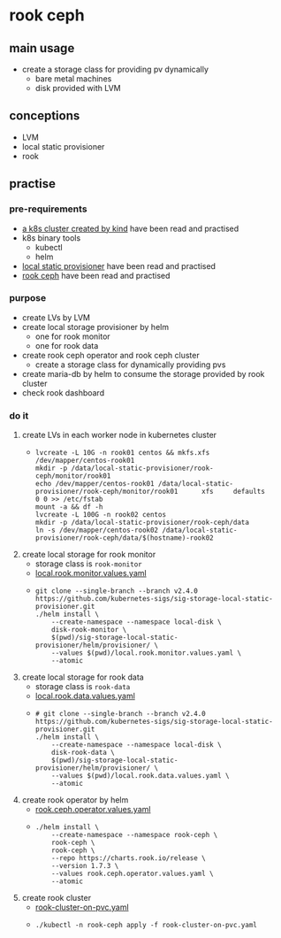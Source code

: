# rook ceph

## main usage

* create a storage class for providing pv dynamically
    + bare metal machines
    + disk provided with LVM

## conceptions

* LVM
* local static provisioner
* rook

## practise

### pre-requirements

* [a k8s cluster created by kind](../create.local.cluster.with.kind.md) have been read and practised
* k8s binary tools
    + kubectl
    + helm
* [local static provisioner](../storage/local.static.provisioner.md) have been read and practised
* [rook ceph](../storage/rook.ceph.md) have been read and practised

### purpose

* create LVs by LVM
* create local storage provisioner by helm
    + one for rook monitor
    + one for rook data
* create rook ceph operator and rook ceph cluster
    + create a storage class for dynamically providing pvs
* create maria-db by helm to consume the storage provided by rook cluster
* check rook dashboard

### do it

1. create LVs in each worker node in kubernetes cluster
    + ```shell
      lvcreate -L 10G -n rook01 centos && mkfs.xfs /dev/mapper/centos-rook01
      mkdir -p /data/local-static-provisioner/rook-ceph/monitor/rook01
      echo /dev/mapper/centos-rook01 /data/local-static-provisioner/rook-ceph/monitor/rook01      xfs     defaults        0 0 >> /etc/fstab
      mount -a && df -h
      lvcreate -L 100G -n rook02 centos
      mkdir -p /data/local-static-provisioner/rook-ceph/data
      ln -s /dev/mapper/centos-rook02 /data/local-static-provisioner/rook-ceph/data/$(hostname)-rook02
      ```
2. create local storage for rook monitor
    + storage class is `rook-monitor`
    + [local.rook.monitor.values.yaml](../resources/storage-for-bare-metal-machine/local.rook.monitor.values.yaml.md)
    + ```shell
      git clone --single-branch --branch v2.4.0 https://github.com/kubernetes-sigs/sig-storage-local-static-provisioner.git
      ./helm install \
          --create-namespace --namespace local-disk \
          disk-rook-monitor \
          $(pwd)/sig-storage-local-static-provisioner/helm/provisioner/ \
          --values $(pwd)/local.rook.monitor.values.yaml \
          --atomic
      ```
3. create local storage for rook data
    + storage class is `rook-data`
    + [local.rook.data.values.yaml](../resources/storage-for-bare-metal-machine/local.rook.data.values.yaml.md)
    + ```shell
      # git clone --single-branch --branch v2.4.0 https://github.com/kubernetes-sigs/sig-storage-local-static-provisioner.git
      ./helm install \
          --create-namespace --namespace local-disk \
          disk-rook-data \
          $(pwd)/sig-storage-local-static-provisioner/helm/provisioner/ \
          --values $(pwd)/local.rook.data.values.yaml \
          --atomic
      ```
4. create rook operator by helm
    + [rook.ceph.operator.values.yaml](../resources/storage-for-bare-metal-machine/rook.ceph.operator.values.yaml.md)
    + ```shell
      ./helm install \
          --create-namespace --namespace rook-ceph \
          rook-ceph \
          rook-ceph \
          --repo https://charts.rook.io/release \
          --version 1.7.3 \
          --values rook.ceph.operator.values.yaml \
          --atomic
      ```
5. create rook cluster
    + [rook-cluster-on-pvc.yaml](../resources/storage-for-bare-metal-machine/rook-cluster-on-pvc.yaml.md)
    + ```shell
      ./kubectl -n rook-ceph apply -f rook-cluster-on-pvc.yaml
    ```
